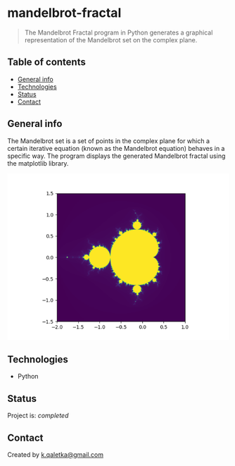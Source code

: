 # mandelbrot-fractal
> The Mandelbrot Fractal program in Python generates a graphical representation of the Mandelbrot set on the complex plane.

## Table of contents
* [General info](#general-info)
* [Technologies](#technologies)
* [Status](#status)
* [Contact](#contact)

## General info
The Mandelbrot set is a set of points in the complex plane for which a certain iterative equation (known as the Mandelbrot equation) behaves in a specific way.
The program displays the generated Mandelbrot fractal using the matplotlib library.

![Mandelbrot](https://github.com/qaletka/mandelbrot-fractal/blob/a14bae03efb43bc70c3fa3667cb287823f952d70/mandelbrot.png)

## Technologies
* Python

## Status
Project is: _completed_

## Contact
Created by k.qaletka@gmail.com
